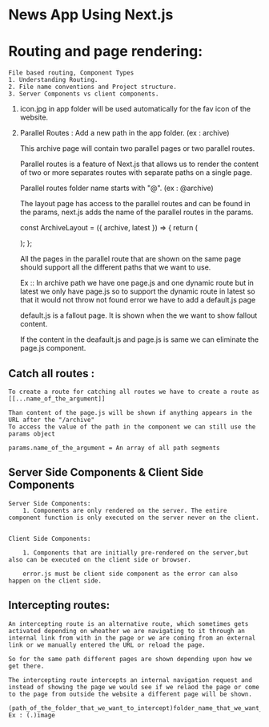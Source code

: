 # News App Using Next.js

# Routing and page rendering:

    File based routing, Component Types
    1. Understanding Routing.
    2. File name conventions and Project structure.
    3. Server Components vs client components.

1. icon.jpg in app folder will be used automatically for the fav icon of the website.

2. Parallel Routes :
   Add a new path in the app folder. (ex : archive)

   This archive page will contain two parallel pages or two parallel routes.

   Parallel routes is a feature of Next.js that allows us to render the content of two or more separates routes with separate paths on a single page.

   Parallel routes folder name starts with "@". (ex : @archive)

   The layout page has access to the parallel routes and can be found in the params, next.js adds the name of the parallel routes in the params.

   const ArchiveLayout = ({ archive, latest }) => {
   return (
   <!-- <div>
                <h1>News Archive</h1>
                <section id="archive-filter">{archive}</section>
                <section id="archive-latest">{latest}</section>
            </div> -->

   );
   };

   All the pages in the parallel route that are shown on the same page should support all the different paths that we want to use.

   Ex :: In archive path we have one page.js and one dynamic route but in latest we only have page.js so to support the dynamic route in latest so that it would not throw not found error we have to add a default.js page

   default.js is a fallout page. It is shown when the we want to show fallout content.

   If the content in the deafault.js and page.js is same we can eliminate the page.js component.

## Catch all routes :

    To create a route for catching all routes we have to create a route as [[...name_of_the_argument]]

    Than content of the page.js will be shown if anything appears in the URL after the "/archive"
    To access the value of the path in the component we can still use the params object

    params.name_of_the_argument = An array of all path segments

## Server Side Components & Client Side Components

    Server Side Components:
        1. Components are only rendered on the server. The entire component function is only executed on the server never on the client.


    Client Side Components:

        1. Components that are initially pre-rendered on the server,but also can be executed on the client side or browser.

        error.js must be client side component as the error can also happen on the client side.

## Intercepting routes:

    An intercepting route is an alternative route, which sometimes gets activated depending on wheather we are navigating to it through an internal link from with in the page or we are coming from an external link or we manually entered the URL or reload the page.

    So for the same path different pages are shown depending upon how we get there.

    The intercepting route intercepts an internal navigation request and instead of showing the page we would see if we relaod the page or come to the page from outside the website a different page will be shown.

    (path_of_the_folder_that_we_want_to_intercept)folder_name_that_we_want_to_intercept
    Ex : (.)image
